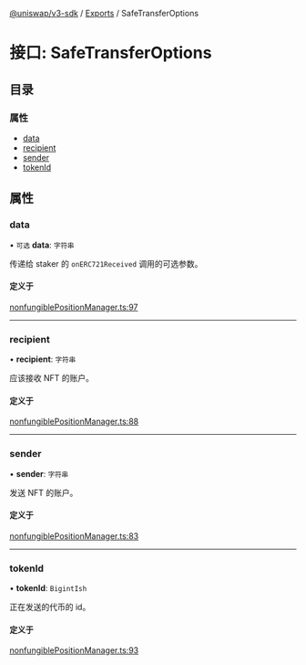 [@uniswap/v3-sdk](../README.md) / [Exports](../modules.md) / SafeTransferOptions

# 接口: SafeTransferOptions

## 目录

### 属性

- [data](SafeTransferOptions.md#data)
- [recipient](SafeTransferOptions.md#recipient)
- [sender](SafeTransferOptions.md#sender)
- [tokenId](SafeTransferOptions.md#tokenid)

## 属性

### data

• `可选` **data**: `字符串`

传递给 staker 的 `onERC721Received` 调用的可选参数。

#### 定义于

[nonfungiblePositionManager.ts:97](https://github.com/Uniswap/v3-sdk/blob/08a7c05/src/nonfungiblePositionManager.ts#L97)

___

### recipient

• **recipient**: `字符串`

应该接收 NFT 的账户。

#### 定义于

[nonfungiblePositionManager.ts:88](https://github.com/Uniswap/v3-sdk/blob/08a7c05/src/nonfungiblePositionManager.ts#L88)

___

### sender

• **sender**: `字符串`

发送 NFT 的账户。

#### 定义于

[nonfungiblePositionManager.ts:83](https://github.com/Uniswap/v3-sdk/blob/08a7c05/src/nonfungiblePositionManager.ts#L83)

___

### tokenId

• **tokenId**: `BigintIsh`

正在发送的代币的 id。

#### 定义于

[nonfungiblePositionManager.ts:93](https://github.com/Uniswap/v3-sdk/blob/08a7c05/src/nonfungiblePositionManager.ts#L93)